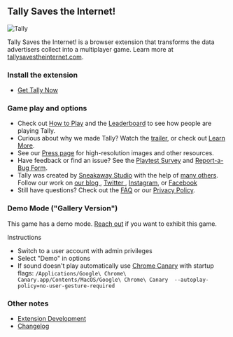 

## Tally Saves the Internet!

![Tally](https://tallysavestheinternet.com/assets/img/tally/tally-153w.png "Hi! I'm Tally.")

Tally Saves the Internet! is a browser extension that transforms the data advertisers collect into a multiplayer game.
Learn more at [tallysavestheinternet.com](https://tallysavestheinternet.com).


### Install the extension

* [Get Tally Now](https://tallysavestheinternet.com)




### Game play and options

* Check out <a href="https://tallysavestheinternet.com/how-to-play">How to Play</a> and the <a href="https://tallysavestheinternet.com/leaderboard">Leaderboard</a> to see how people are playing Tally.
* Curious about why we made Tally? Watch the <a href="https://tallysavestheinternet.com/">trailer</a>, or check out <a href="https://tallysavestheinternet.com/learn-more">Learn More</a>.
* See our <a href="https://tallysavestheinternet.com/press">Press page</a> for high-resolution images and other resources.
* Have feedback or find an issue? See the <a href="https://tallysavestheinternet.com/faq#feedback">Playtest Survey</a> and <a href="https://tallysavestheinternet.com/faq#feedback">Report-a-Bug Form</a>.
* Tally was created by <a href="https://sneakaway.studio">Sneakaway Studio</a> with the help of <a href="https://tallysavestheinternet.com/credits">many others</a>. Follow our work on <a href="https://sneakaway.studio/blog" target="_blank"> our blog </a>, <a href="https://twitter.com/SneakawayStudio" target="_blank"> Twitter </a>, <a href="https://www.instagram.com/sneakaway.studio/" target="_blank">Instagram</a>, or <a href="https://www.facebook.com/sneakawaystudio/" target="_blank">Facebook</a>
* Still have questions? Check out the <a href="https://tallysavestheinternet.com/faq">FAQ</a> or our <a href="https://tallysavestheinternet.com/privacy">Privacy Policy</a>.





### Demo Mode ("Gallery Version")
This game has a demo mode. <a href="https://sneakaway.studio">Reach out</a> if you want to exhibit this game.

Instructions
* Switch to a user account with admin privileges
* Select "Demo" in options
* If sound doesn't play automatically use [Chrome Canary](https://www.google.com/chrome/canary/) with startup flags: `/Applications/Google\ Chrome\ Canary.app/Contents/MacOS/Google\ Chrome\ Canary  --autoplay-policy=no-user-gesture-required`




### Other notes

* [Extension Development](DEVELOPMENT.md)
* [Changelog](CHANGELOG.md)
